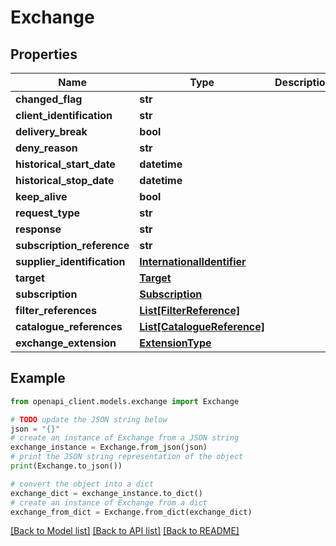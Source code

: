 # Exchange


## Properties

Name | Type | Description | Notes
------------ | ------------- | ------------- | -------------
**changed_flag** | **str** |  | [optional] 
**client_identification** | **str** |  | [optional] 
**delivery_break** | **bool** |  | [optional] 
**deny_reason** | **str** |  | [optional] 
**historical_start_date** | **datetime** |  | [optional] 
**historical_stop_date** | **datetime** |  | [optional] 
**keep_alive** | **bool** |  | [optional] 
**request_type** | **str** |  | [optional] 
**response** | **str** |  | [optional] 
**subscription_reference** | **str** |  | [optional] 
**supplier_identification** | [**InternationalIdentifier**](InternationalIdentifier.md) |  | 
**target** | [**Target**](Target.md) |  | [optional] 
**subscription** | [**Subscription**](Subscription.md) |  | [optional] 
**filter_references** | [**List[FilterReference]**](FilterReference.md) |  | [optional] 
**catalogue_references** | [**List[CatalogueReference]**](CatalogueReference.md) |  | [optional] 
**exchange_extension** | [**ExtensionType**](ExtensionType.md) |  | [optional] 

## Example

```python
from openapi_client.models.exchange import Exchange

# TODO update the JSON string below
json = "{}"
# create an instance of Exchange from a JSON string
exchange_instance = Exchange.from_json(json)
# print the JSON string representation of the object
print(Exchange.to_json())

# convert the object into a dict
exchange_dict = exchange_instance.to_dict()
# create an instance of Exchange from a dict
exchange_from_dict = Exchange.from_dict(exchange_dict)
```
[[Back to Model list]](../README.md#documentation-for-models) [[Back to API list]](../README.md#documentation-for-api-endpoints) [[Back to README]](../README.md)


